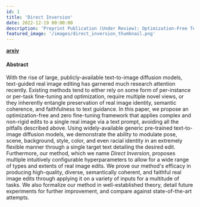 ```yaml
---
id: 1
title: 'Direct Inversion'
date: 2022-12-19 00:00:00
description: 'Preprint Publication (Under Review): Optimization-Free Text-Driven Real Image Editing with Diffusion Models.'
featured_image: '/images/direct_inversion_thumbnail.png'
---
```

**[arxiv](https://arxiv.org/abs/2211.07825)**
#### Abstract
With the rise of large, publicly-available text-to-image diffusion models, text-guided real image editing has garnered much research attention recently. Existing methods tend to either rely on some form of per-instance or per-task fine-tuning and optimization, require multiple novel views, or they inherently entangle preservation of real image identity, semantic coherence, and faithfulness to text guidance. In this paper, we propose an optimization-free and zero fine-tuning framework that applies complex and non-rigid edits to a single real image via a text prompt, avoiding all the pitfalls described above. Using widely-available generic pre-trained text-to-image diffusion models, we demonstrate the ability to modulate pose, scene, background, style, color, and even racial identity in an extremely flexible manner through a single target text detailing the desired edit. Furthermore, our method, which we name *Direct Inversion*, proposes multiple intuitively configurable hyperparameters to allow for a wide range of types and extents of real image edits. We prove our method's efficacy in producing high-quality, diverse, semantically coherent, and faithful real image edits through applying it on a variety of inputs for a multitude of tasks. We also formalize our method in well-established theory, detail future experiments for further improvement, and compare against state-of-the-art attempts.